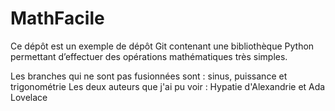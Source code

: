 # MathFacile

Ce dépôt est un exemple de dépôt Git contenant une bibliothèque Python
permettant d’effectuer des opérations mathématiques très simples.

Les branches qui ne sont pas fusionnées sont : sinus, puissance et trigonométrie
Les deux auteurs que j'ai pu voir : Hypatie d'Alexandrie et Ada Lovelace
